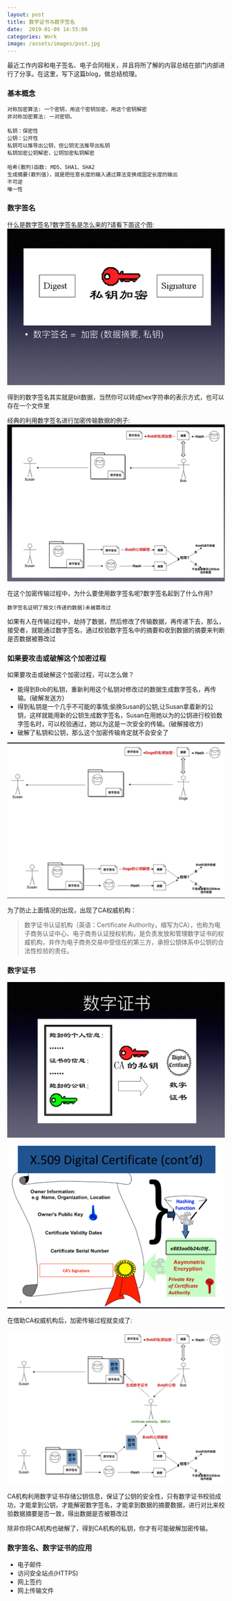 ```yaml
---
layout: post
title: 数字证书与数字签名
date:  2019-01-09 14:55:06
categories: Work
image: /assets/images/post.jpg
---
```


最近工作内容和电子签名、电子合同相关，并且将所了解的内容总结在部门内部进行了分享。在这里，写下这篇blog，做总结梳理。

### 基本概念
```
对称加密算法: 一个密钥，用这个密钥加密，用这个密钥解密
非对称加密算法: 一对密钥。

私钥：保密性 
公钥：公开性 
私钥可以推导出公钥，但公钥无法推导出私钥
私钥加密公钥解密，公钥加密私钥解密

哈希(散列)函数: MD5、SHA1、SHA2
生成摘要(散列值)，就是把任意长度的输入通过算法变换成固定长度的输出
不可逆
唯一性
```

### 数字签名

什么是数字签名?数字签名是怎么来的?请看下面这个图:
![digit-certificate-1](/assets/images/digit-certificate/1.png "digit-certificate-1")

得到的数字签名其实就是bit数据，当然你可以转成hex字符串的表示方式，也可以存在一个文件里

经典的利用数字签名进行加密传输数据的例子:
![digit-certificate-2](/assets/images/digit-certificate/2.png "digit-certificate2")

在这个加密传输过程中，为什么要使用数字签名呢?数字签名起到了什么作用?

`数字签名证明了报文(传递的数据)未被篡改过`

如果有人在传输过程中，劫持了数据，然后修改了传输数据，再传递下去，那么，接受者，就能通过数字签名，通过校验数字签名中的摘要和收到数据的摘要来判断是否数据被篡改过

### 如果要攻击或破解这个加密过程
如果要攻击或破解这个加密过程，可以怎么做？

- 能得到Bob的私钥，重新利用这个私钥对修改过的数据生成数字签名，再传输。(破解发送方)
- 得到私钥是一个几乎不可能的事情;偷换Susan的公钥,让Susan拿着新的公钥，这样就能用新的公钥生成数字签名，Susan在用她以为的公钥进行校验数字签名时，可以校验通过，她以为这是一次安全的传输。(破解接收方)
- 破解了私钥和公钥，那么这个加密传输肯定就不会安全了

![digit-certificate-3](/assets/images/digit-certificate/3.png "digit-certificate3")

为了防止上面情况的出现，出现了CA权威机构：

>数字证书认证机构（英语：Certificate Authority，缩写为CA），也称为电子商务认证中心、电子商务认证授权机构，是负责发放和管理数字证书的权威机构，并作为电子商务交易中受信任的第三方，承担公钥体系中公钥的合法性检验的责任。

### 数字证书

![digit-certificate-5](/assets/images/digit-certificate/5.png "digit-certificate5")

![digit-certificate-6](/assets/images/digit-certificate/6.png "digit-certificate6")


在借助CA权威机构后，加密传输过程就变成了:

![digit-certificate-4](/assets/images/digit-certificate/4.jpg "digit-certificate4")

CA机构利用数字证书存储公钥信息，保证了公钥的安全性，只有数字证书校验成功，才能拿到公钥，才能解密数字签名，才能拿到数据的摘要数据，进行对比来校验数据摘要是否一致，得出数据是否被篡改过

除非你将CA机构也破解了，得到CA机构的私钥，你才有可能破解加密传输。

### 数字签名、数字证书的应用

- 电子邮件
- 访问安全站点(HTTPS)
- 网上签约
- 网上传输文件

